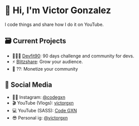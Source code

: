 # 👋 Hi, I'm Victor Gonzalez  
I code things and share how I do it on YouTube.

## 🗃️ Current Projects 
- 🏋🏼‍♂️ [Devfit90](https://www.devfit90.com/es): 90 days challenge and community for devs.
- ⚡ [Blitzshare](https://www.blitz-share.com/): Grow your audience.
- 👥 ??: Monetize your community

## 📢 Social Media  
- 🧑🏻 Instagram: [@codegxn](https://www.instagram.com/code.gxn)  
- 🎬 YouTube (Vlogs): [victorgxn](https://www.youtube.com/@victorgxn)  
- 💻 YouTube (SASS): [Code GXN](https://www.youtube.com/@codegxn)
- 😎 Personal ig: [@victorgxn](https://www.instagram.com/victorgxn)


